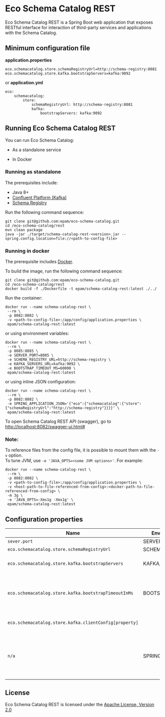 # Eco Schema Catalog REST

Eco Schema Catalog REST is a Spring Boot web application that exposes RESTful interface for interaction of third-party services and applications with the Schema Catalog.

## Minimum configuration file

**application.properties**
```
eco.schemacatalog.store.schemaRegistryUrl=http://schema-registry:8081
eco.schemacatalog.store.kafka.bootstrapServers=kafka:9092
```

or **application.yml**
```
eco:
    schemacatalog:
        store:
            schemaRegistryUrl: http://schema-registry:8081
            kafka:
                bootstrapServers: kafka:9092
```

## Running Eco Schema Catalog REST 

You can run Eco Schema Catalog: 

* As a standalone service 

* In Docker 

### Running as standalone

The prerequisites include:
* Java 8+
* [Confluent Platform (Kafka)](https://www.confluent.io/)
* [Schema Registry](https://www.confluent.io/confluent-schema-registry/)

Run the following command sequence:
```
git clone git@github.com:epam/eco-schema-catalog.git
cd /eco-schema-catalog/rest
mvn clean package
java -jar ./target/schema-catalog-rest-<version>.jar --spring.config.location=file://<path-to-config-file>
```

### Running in docker

The prerequisite includes [Docker](https://www.docker.com/get-started).

To build the image, run the following command sequence:
```
git clone git@github.com:epam/eco-schema-catalog.git
cd /eco-schema-catalog/rest
docker build -f ./Dockerfile -t epam/schema-catalog-rest:latest ./../
```

Run the container:
```
docker run --name schema-catalog-rest \
 --rm \
 -p 8082:8082 \
 -v <path-to-config-file>:/app/config/application.properties \
 epam/schema-catalog-rest:latest
```

or using environment variables:
```
docker run --name schema-catalog-rest \
 --rm \
 -p 8085:8085 \
 -e SERVER_PORT=8085 \
 -e SCHEMA_REGISTRY_URL=http://schema-registry \
 -e KAFKA_SERVERS_URL=kafka:9092 \
 -e BOOTSTRAP_TIMEOUT_MS=60000 \
 epam/schema-catalog-rest:latest
```

or using inline JSON configuration:
```
docker run --name schema-catalog-rest \
 --rm \
 -p 8082:8082 \
 -e SPRING_APPLICATION_JSON='{"eco":{"schemacatalog":{"store":{"schemaRegistryUrl":"http://schema-registry"}}}}' \
 epam/schema-catalog-rest:latest
```

To open Schema Catalog REST API (swagger), go to [http://localhost:8082/swagger-ui.html#](http://localhost:8082/swagger-ui.html#)

### Note:

To reference files from the config file, it is possible to mount them with the
`-v` option. <br />
To tune JVM, use `-e 'JAVA_OPTS=<some JVM options>'`.
For example:
```
docker run --name schema-catalog-rest \
 --rm \
 -p 8082:8082 \
 -v <path-to-config-file>:/app/config/application.properties \
 -v <host-path-to-file-referenced-from-config>:<docker-path-to-file-referenced-from-config> \
 -m 3g \
 -e 'JAVA_OPTS=-Xms1g -Xmx1g' \
 epam/schema-catalog-rest:latest
```

## Configuration properties

Name | Environment Variable | Description | Default
---  | ---                  | ---         | --- 
`sever.port` | SERVER_PORT | Server HTTP port. | 8082
`eco.schemacatalog.store.schemaRegistryUrl` | SCHEMA_REGISTRY_URL | URL to the Schema Registry REST API. | `http://localhost:8081`
`eco.schemacatalog.store.kafka.bootstrapServers` | KAFKA_SERVERS_URL | A comma-separated list of Kafka brokers used by the Schema Registry to store schemas. | `localhost:9092`
`eco.schemacatalog.store.kafka.bootstrapTimeoutInMs` | BOOTSTRAP_TIMEOUT_MS | Max duration in milliseconds for bootstrapping data from the Schema Registry storage. If the timeout is too small, you may observe stale data for some time (it gets consistent eventually) after the service is started. | `60000`
`eco.schemacatalog.store.kafka.clientConfig[property]` | | Common Kafka [client properties](https://kafka.apache.org/23/documentation.html#adminclientconfigs), used to connect to the Schema Registry schema storage (topic). |
`n/a` | SPRING_APPLICATION_JSON | Flexible way to provide a set of configuration properties using inline JSON. For example, `eco.schemacatalog.store.schemaRegistryUrl` can be set as `{"eco":{"schemacatalog":{"store":{"schemaRegistryUrl":"http://schema-registry"}}}}` |

## License

Eco Schema Catalog REST is licensed under the [Apache License, Version 2.0](https://www.apache.org/licenses/LICENSE-2.0)
